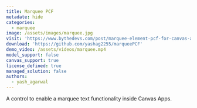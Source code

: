 ```yaml
---
title: Marquee PCF
metadate: hide
categories:
  - marquee
image: /assets/images/marquee.jpg
visit: 'https://www.bythedevs.com/post/marquee-element-pcf-for-canvas-apps-in-power-apps'
download: 'https://github.com/yashag2255/marqueePCF'
demo_video: /assets/videos/marquee.mp4
model_support: false
canvas_support: true
license_defined: true
managed_solution: false
authors:
  - yash_agarwal
---
```


A control to enable a marquee text functionality inside Canvas Apps.
